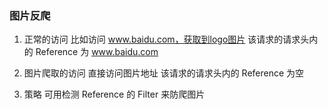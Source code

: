 ### 图片反爬

1. 正常的访问
比如访问 www.baidu.com，获取到logo图片
该请求的请求头内的 Reference 为 www.baidu.com

2. 图片爬取的访问
直接访问图片地址
该请求的请求头内的 Reference 为空

3. 策略
可用检测 Reference 的 Filter 来防爬图片